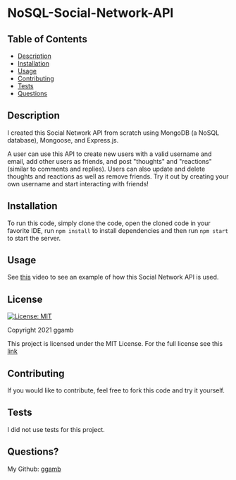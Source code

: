 ﻿# NoSQL-Social-Network-API

## Table of Contents

* [Description](#description)
* [Installation](#installation)
* [Usage](#usage)
* [Contributing](#contributing)
* [Tests](#tests)
* [Questions](#questions)

## Description

I created this Social Network API from scratch using MongoDB (a NoSQL database), Mongoose, and Express.js.

A user can use this API to create new users with a valid username and email, add other users as friends, and post "thoughts" and "reactions" (similar to comments and replies). Users can also update and delete thoughts and reactions as well as remove friends. Try it out by creating your own username and start interacting with friends!

## Installation

To run this code, simply clone the code, open the cloned code in your favorite IDE, run `npm install` to install dependencies and then run `npm start` to start the server.

## Usage

See [this](https://www.youtube.com/watch?v=EE18HzbpbPs) video to see an example of how this Social Network API is used.

## License

[![License: MIT](https://img.shields.io/badge/License-MIT-red.svg)](https://opensource.org/licenses/MIT)

Copyright 2021 ggamb

This project is licensed under the MIT License. For the full license see this [link](https://opensource.org/licenses/MIT)

## Contributing

If you would like to contribute, feel free to fork this code and try it yourself.

## Tests

I did not use tests for this project.

## Questions?

My Github: [ggamb](https://github.com/ggamb)
